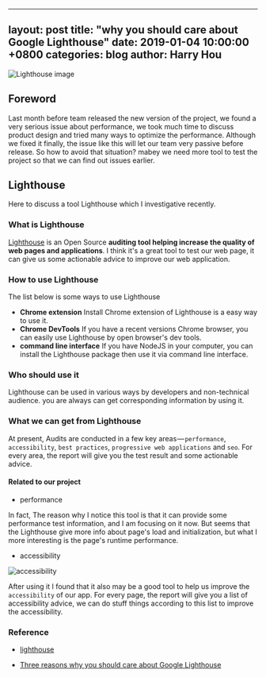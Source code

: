  ---
 layout: post
 title:  "why you should care about Google Lighthouse"
 date:   2019-01-04 10:00:00 +0800
 categories: blog
 author: Harry Hou
 ---
 
  ![Lighthouse image](https://cdn-images-1.medium.com/max/1600/1*sFizeNrXYeuDXq209KyIJg.png)
 
## Foreword
	
Last month before team released the new version of the project, we found a very serious issue about performance, we took much time to discuss product design and tried many ways to optimize the performance. Although we fixed it finally, the issue like this will let our team very passive before release. So how to avoid that situation?  mabey we need more tool to test the project so that we can find out issues earlier. 


## Lighthouse

Here to discuss a tool Lighthouse which I investigative recently.   

### What is Lighthouse

[Lighthouse](https://developers.google.com/web/tools/lighthouse/) is an Open Source **auditing tool helping increase the quality of web pages and applications**. I think it's a great tool to test our web page, it can give us some actionable advice to improve our web application.

### How to use Lighthouse

The list below is some ways to use Lighthouse

- **Chrome extension** Install Chrome extension of Lighthouse is a easy way to use it.
- **Chrome DevTools** If you have a recent versions Chrome browser, you can easily use Lighthouse by open browser's dev tools.
- **command line interface** If you have NodeJS in your computer, you can install the Lighthouse package then use it via command line interface.

### Who should use it

Lighthouse can be used in various ways by developers and non-technical audience. you are always can get corresponding information by using it.

### What we can get from Lighthouse

At present, Audits are conducted in a few key areas — `performance`, `accessibility`, `best practices`, `progressive web applications` and `seo`. For every area, the report will give you the test 
 result and some actionable advice.
 
#### Related to our project

- performance

In fact, The reason why I notice this tool is that it can provide some performance test information, and I am focusing on it now. But seems that the Lighthouse give more info about page's load and initialization, but what I more interesting is the page's runtime performance. 

- accessibility

![accessibility](/integration-blog/assets/2019-01-04-why-you-should-care-about-Google-Lighthouse/accessibility.jpeg)

After using it I found that it also may be a good tool to help us improve the `accessibility` of our app. For every page, the report will give you a list of accessibility advice, we can do stuff things according to this list to improve the accessibility.

### Reference

- [lighthouse](https://developers.google.com/web/tools/lighthouse/)

- [Three reasons why you should care about Google Lighthouse](https://building.calibreapp.com/three-reasons-why-you-should-care-about-google-lighthouse-ccaaa72ed9a1)
